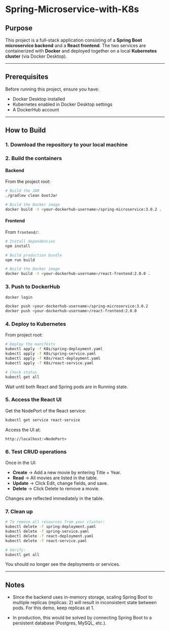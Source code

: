 # Spring-Microservice-with-K8s

## Purpose
This project is a full-stack application consisting of a **Spring Boot microservice backend** and a **React frontend**. The two services are containerized with **Docker** and deployed together on a local **Kubernetes cluster** (via Docker Desktop).

---

## Prerequisites
Before running this project, ensure you have:
- Docker Desktop installed
- Kubernetes enabled in Docker Desktop settings
- A DockerHub account

---

## How to Build

### 1. Download the repository to your local machine

### 2. Build the containers

#### Backend
From the project root:

```bash
# Build the JAR
./gradlew clean bootJar

# Build the Docker image
docker build -t <your-dockerhub-username>/spring-microservice:3.0.2 .
```

#### Frontend
From `frontend/`:

```bash
# Install dependencies
npm install

# Build production bundle
npm run build

# Build the Docker image
docker build -t <your-dockerhub-username>/react-frontend:2.0.0 .
```

### 3. Push to DockerHub

```bash
docker login

docker push <your-dockerhub-username>/spring-microservice:3.0.2
docker push <your-dockerhub-username>/react-frontend:2.0.0
```

### 4. Deploy to Kubernetes

From project root:

```bash
# Deploy the manifests
kubectl apply -f K8s/spring-deployment.yaml
kubectl apply -f K8s/spring-service.yaml
kubectl apply -f K8s/react-deployment.yaml
kubectl apply -f K8s/react-service.yaml

# Check status
kubectl get all
```

Wait until both React and Spring pods are in Running state.

### 5. Access the React UI

Get the NodePort of the React service:

```bash
kubectl get service react-service
```

Access the UI at:

```
http://localhost:<NodePort>
```

### 6. Test CRUD operations

Once in the UI:

- **Create** → Add a new movie by entering Title + Year.
- **Read** → All movies are listed in the table.
- **Update** → Click Edit, change fields, and save.
- **Delete** → Click Delete to remove a movie.

Changes are reflected immediately in the table.

### 7. Clean up

```bash
# To remove all resources from your cluster:
kubectl delete -f spring-deployment.yaml
kubectl delete -f spring-service.yaml
kubectl delete -f react-deployment.yaml
kubectl delete -f react-service.yaml

# Verify:
kubectl get all
```

You should no longer see the deployments or services.

---

## Notes

- Since the backend uses in-memory storage, scaling Spring Boot to multiple replicas (replicas: 2) will result in inconsistent state between pods. For this demo, keep replicas at 1.

- In production, this would be solved by connecting Spring Boot to a persistent database (Postgres, MySQL, etc.).
